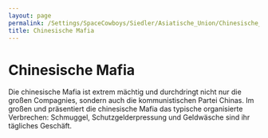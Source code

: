 ```yaml
---
layout: page
permalink: /Settings/SpaceCowboys/Siedler/Asiatische_Union/Chinesische_Mafia
title: Chinesische Mafia
---
```


# Chinesische Mafia

Die chinesische Mafia ist extrem mächtig und durchdringt nicht nur die großen Compagnies, sondern auch die kommunistischen Partei Chinas. Im großen und präsentiert die chinesische Mafia das typische organisierte Verbrechen: Schmuggel, Schutzgelderpressung und Geldwäsche sind ihr tägliches Geschäft.

